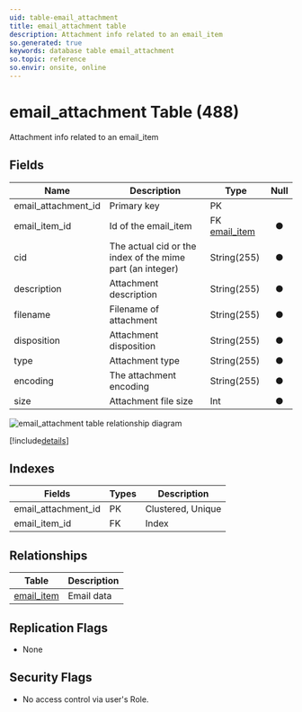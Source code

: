 ```yaml
---
uid: table-email_attachment
title: email_attachment table
description: Attachment info related to an email_item
so.generated: true
keywords: database table email_attachment
so.topic: reference
so.envir: onsite, online
---
```


# email\_attachment Table (488)

Attachment info related to an email_item

## Fields

| Name | Description | Type | Null |
|------|-------------|------|:----:|
|email\_attachment\_id|Primary key|PK| |
|email\_item\_id|Id of the email_item|FK [email_item](email-item.md)|&#x25CF;|
|cid|The actual cid or the index of the mime part (an integer)|String(255)|&#x25CF;|
|description|Attachment description|String(255)|&#x25CF;|
|filename|Filename of attachment|String(255)|&#x25CF;|
|disposition|Attachment disposition|String(255)|&#x25CF;|
|type|Attachment type|String(255)|&#x25CF;|
|encoding|The attachment encoding|String(255)|&#x25CF;|
|size|Attachment file size|Int|&#x25CF;|


![email_attachment table relationship diagram](./media/email_attachment.png)

[!include[details](./includes/email-attachment.md)]

## Indexes

| Fields | Types | Description |
|--------|-------|-------------|
|email\_attachment\_id |PK |Clustered, Unique |
|email\_item\_id |FK |Index |

## Relationships

| Table|  Description |
|------|-------------|
|[email\_item](email-item.md)  |Email data |


## Replication Flags

* None

## Security Flags

* No access control via user's Role.


